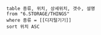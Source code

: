 
```dataview
table 종류, 위치, 상세위치, 갯수, 설명
from "6.STORAGE/THINGS"
where 종류 = [[디지털기기]]
sort 위치 ASC
```



